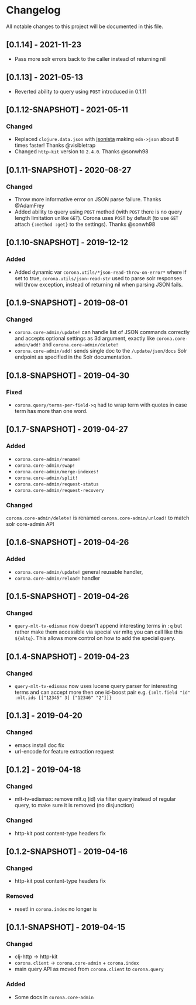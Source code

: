# Changelog
All notable changes to this project will be documented in this file.

## [0.1.14] - 2021-11-23
- Pass more solr errors back to the caller instead of returning nil

## [0.1.13] - 2021-05-13
- Reverted ability to query using `POST` introduced in 0.1.11

## [0.1.12-SNAPSHOT] - 2021-05-11

### Changed
- Replaced `clojure.data.json` with [jsonista](https://github.com/metosin/jsonista) making `edn->json` about 8 times faster! Thanks @visibletrap
- Changed `http-kit` version to `2.4.0`. Thanks @sonwh98

## [0.1.11-SNAPSHOT] - 2020-08-27

### Changed
- Throw more informative error on JSON parse failure. Thanks @AdamFrey
- Added ability to query using `POST` method (with `POST` there is no query length limitation unlike `GET`). Corona uses `POST` by default (to use `GET` attach `{:method :get}` to the settings). Thanks @sonwh98

## [0.1.10-SNAPSHOT] - 2019-12-12

### Added
- Added dynamic var `corona.utils/*json-read-throw-on-error*` where if set to true, `corona.utils/json-read-str` used to parse solr responses will throw exception, instead of returning nil when parsing JSON fails.

## [0.1.9-SNAPSHOT] - 2019-08-01

### Changed
- `corona.core-admin/update!` can handle list of JSON commands correctly and accepts optional settings as 3d argument, exactly like `corona.core-admin/add!` and `corona.core-admin/delete!`
- `corona.core-admin/add!` sends single doc to the `/update/json/docs` Solr endpoint as specified in the Solr documentation.

## [0.1.8-SNAPSHOT] - 2019-04-30
### Fixed
- `corona.query/terms-per-field->q` had to wrap term with quotes in case term has more than one word.
## [0.1.7-SNAPSHOT] - 2019-04-27
### Added
- `corona.core-admin/rename!`
- `corona.core-admin/swap!`
- `corona.core-admin/merge-indexes!`
- `corona.core-admin/split!`
- `corona.core-admin/request-status`
- `corona.core-admin/request-recovery`
### Changed
`corona.core-admin/delete!` is renamed `corona.core-admin/unload!` to match solr core-admin API

## [0.1.6-SNAPSHOT] - 2019-04-26
### Added
- `corona.core-admin/update!` general reusable handler,
- `corona.core-admin/reload!` handler

## [0.1.5-SNAPSHOT] - 2019-04-26
### Changed
- `query-mlt-tv-edismax` now doesn't append interesting terms in `:q` but rather make them accessible via special var mltq you can call like this `${mltq}`. This allows more control on how to add the special query.

## [0.1.4-SNAPSHOT] - 2019-04-23
### Changed
- `query-mlt-tv-edismax` now uses lucene query parser for interesting terms and can accept more then one id-boost pair e.g. `{:mlt.field "id" :mlt.ids [["12345" 3] ["12346" "2"]]}`

## [0.1.3] - 2019-04-20
### Changed
- emacs install doc fix
- url-encode for feature extraction request

## [0.1.2] - 2019-04-18
### Changed
- mlt-tv-edismax: remove mlt.q (id) via filter query instead of regular query, to make sure it is removed (no disjunction)

### Changed
- http-kit post content-type headers fix

## [0.1.2-SNAPSHOT] - 2019-04-16

### Changed
- http-kit post content-type headers fix

### Removed
- reset! in `corona.index` no longer is 

## [0.1.1-SNAPSHOT] - 2019-04-15

### Changed
- clj-http -> http-kit
- `corona.client` -> `corona.core-admin` + `corona.index` 
- main query API as moved from `corona.client` to `corona.query`

### Added
- Some docs in `corona.core-admin`
